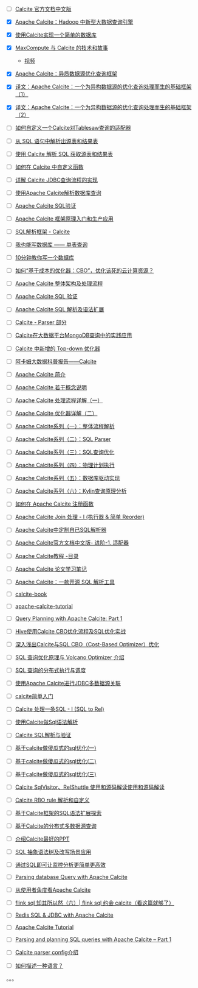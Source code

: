 - [ ] [Calcite 官方文档中文版](https://strongduanmu.com/wiki/calcite/background.html#start)
- [x] [Apache Calcite：Hadoop 中新型大数据查询引擎](https://smartsi.blog.csdn.net/article/details/130038027)
- [x] [使用Calcite实现一个简单的数据库](https://mp.weixin.qq.com/s/xaCEkCi85FSrzcqwq3n3xA)
- [x] [MaxCompute 与 Calcite 的技术和故事](https://smartsi.blog.csdn.net/article/details/130072537)
  - [视频](https://www.bilibili.com/video/BV1U4411n7Yx/)
- [x] [Apache Calcite：异质数据源优化查询框架](https://xie.infoq.cn/article/f6f2fee3aa86cd3882cf5240a)
- [x] [译文：Apache Calcite：一个为异构数据源的优化查询处理而生的基础框架（1）](https://mp.weixin.qq.com/s/D7wpB9TBLwNBem0gIN4XgA)
- [x] [译文：Apache Calcite：一个为异构数据源的优化查询处理而生的基础框架（2）](https://mp.weixin.qq.com/s/P2vl5OzrBUgXhgYa4X3lPg)
- [ ] [如何自定义一个Calcite对Tablesaw查询的适配器](https://www.cnblogs.com/ginponson/p/14120531.html)
- [ ] [从 SQL 语句中解析出源表和结果表](https://blog.jrwang.me/2018/parse-table-in-sql/)
- [ ] [使用 Calcite 解析 SQL 获取源表和结果表](https://www.toutiao.com/article/7137180267675943435)
- [ ] [如何在 Calcite 中自定义函数](https://www.toutiao.com/article/6920103216134849035)
- [ ] [详解 Calcite JDBC查询流程的实现](https://www.toutiao.com/article/6919657214928044547)
- [ ] [使用Apache Calcite解析数据库查询](https://www.toutiao.com/article/6932132927677415948)
- [ ] [Apache Calcite SQL验证](https://mp.weixin.qq.com/s/LmJljZAByWb8ccmcIgybFg)
- [ ] [Apache Calcite 框架原理入门和生产应用](https://developer.baidu.com/article/detail.html?id=295433)
- [ ] [SQL解析框架 - Calcite](https://www.liaojiayi.com/calcite/)
- [ ] [我也能写数据库 —— 单表查询](https://mp.weixin.qq.com/s/7yAnEi5nhWFhsBCQ1bwDgA)
- [ ] [10分钟教你写一个数据库](https://mp.weixin.qq.com/s/Ppr_9DzbQAYe3cXu8K3vcQ)
- [ ] [如何“基于成本的优化器：CBO”，优化该死的云计算资源？](https://www.toutiao.com/article/7201508678552486452)
- [ ] [Apache Calcite 整体架构及处理流程](https://xie.infoq.cn/article/1df5a39bb071817e8b4cb4b29)
- [ ] [Apache Calcite SQL 验证](https://xie.infoq.cn/article/ccfaf91cf0708e600846e70bc)
- [ ] [Apache Calcite SQL 解析及语法扩展](https://xie.infoq.cn/article/7601e809de20aea301611194b)
- [ ] [Calcite - Parser 部分](https://aaaaaaron.github.io/2020/02/08/Calcite%20-%20Parser%20%E9%83%A8%E5%88%86/)
- [ ] [Calcite在大数据平台MongoDB查询中的实践应用](https://www.toutiao.com/article/7136382849946812966)
- [ ] [Calcite 中新增的 Top-down 优化器](https://ericfu.me/calcite-top-down-planner/)
- [ ] [阿卡姆大数据科普报告——Calcite](https://cloud.tencent.com/developer/article/1658886)
- [ ] [Apache Calcite 简介](https://zhuanlan.zhihu.com/p/65345536)
- [ ] [Apache Calcite 若干概念说明](https://zhuanlan.zhihu.com/p/65701467)
- [ ] [Apache Calcite 处理流程详解（一）](https://matt33.com/2019/03/07/apache-calcite-process-flow/)
- [ ] [Apache Calcite 优化器详解（二）](https://matt33.com/2019/03/17/apache-calcite-planner/)
- [ ] [Apache Calcite系列（一）：整体流程解析](https://zhuanlan.zhihu.com/p/614668529)
- [ ] [Apache Calcite系列（二）：SQL Parser](https://zhuanlan.zhihu.com/p/615666402)
- [ ] [Apache Calcite系列（三）：SQL查询优化](https://zhuanlan.zhihu.com/p/618995585)
- [ ] [Apache Calcite系列（四）：物理计划执行](https://zhuanlan.zhihu.com/p/619729392)
- [ ] [Apache Calcite系列（五）：数据库驱动实现](https://zhuanlan.zhihu.com/p/623014972)
- [ ] [Apache Calcite系列（六）：Kylin查询原理分析](https://zhuanlan.zhihu.com/p/623062311)
- [ ] [如何在 Apache Calcite 注册函数](https://zhuanlan.zhihu.com/p/65472726)
- [ ] [Apache Calcite Join 处理 - I (执行器 & 简单 Reorder)](https://zhuanlan.zhihu.com/p/67725127)
- [ ] [Apache Calcite中定制自已SQL解析器](https://zhuanlan.zhihu.com/p/65345335)
- [ ] [Apache Calcite官方文档中文版- 进阶-1. 适配器](https://blog.51cto.com/u_1196740/2160570)
- [ ] [Apache Calcite教程 -目录](https://blog.csdn.net/QXC1281/article/details/89070285)
- [ ] [Apache Calcite 论文学习笔记](https://www.jianshu.com/p/4f4fea8abfab)
- [ ] [Apache Calcite：一款开源 SQL 解析工具](https://mp.weixin.qq.com/s/vUkdWc14R1EPaWk3jCbztw)
- [ ] [calcite-book](https://github.com/piaobeizu/calcite-book)
- [ ] [apache-calcite-tutorial](https://github.com/quxiucheng/apache-calcite-tutorial)
- [ ] [Query Planning with Apache Calcite: Part 1](https://medium.com/@mpathirage/query-planning-with-apache-calcite-part-1-fe957b011c36)
- [ ] [Hive使用Calcite CBO优化流程及SQL优化实战](https://zhuanlan.zhihu.com/p/258081600)
- [ ] [深入浅出Calcite与SQL CBO（Cost-Based Optimizer）优化](https://zhuanlan.zhihu.com/p/248796415)
- [ ] [SQL 查询优化原理与 Volcano Optimizer 介绍](https://zhuanlan.zhihu.com/p/48735419)
- [ ] [SQL 查询的分布式执行与调度](https://zhuanlan.zhihu.com/p/100949808)
- [ ] [使用Apache Calcite进行JDBC多数据源关联](https://zhuanlan.zhihu.com/p/143935885)
- [ ] [calcite简单入门](https://blog.gavinzh.com/2019/06/29/calcite-learn/)
- [ ] [Calcite 处理一条SQL - I (SQL to Rel)](https://zhuanlan.zhihu.com/p/58139279)
- [ ] [使用Calcite做Sql语法解析](https://blog.csdn.net/u013516966/article/details/104191190)
- [ ] [Calcite SQL解析与验证](https://www.datacl.top/2020/06/12/Calcite%20SQL%E8%A7%A3%E6%9E%90%E4%B8%8E%E9%AA%8C%E8%AF%81/)
- [ ] [基于calcite做傻瓜式的sql优化(一)](https://www.cnblogs.com/niutao/p/13982876.html)
- [ ] [基于calcite做傻瓜式的sql优化(二)](https://www.cnblogs.com/niutao/p/14024383.html)
- [ ] [基于calcite做傻瓜式的sql优化(三)](https://www.cnblogs.com/niutao/p/14027732.html)
- [ ] [Calcite SqlVisitor、RelShuttle 使用和源码解读使用和源码解读](https://guosmilesmile.github.io/2020/09/26/Calcite-SqlVisitor-RelShuttle-%E4%BD%BF%E7%94%A8%E5%92%8C%E6%BA%90%E7%A0%81%E8%A7%A3%E8%AF%BB/)
- [ ] [Calcite RBO rule 解析和自定义](https://guosmilesmile.github.io/2020/08/11/Calcite-RBO-rule-%E8%A7%A3%E6%9E%90%E5%92%8C%E8%87%AA%E5%AE%9A%E4%B9%89/)
- [ ] [基于Calcite框架的SQL语法扩展探索](https://mp.weixin.qq.com/s/6TYGKvTn2c2hVpdkhUxcmQ)
- [ ] [基于Calcite的分布式多数据源查询](https://mp.weixin.qq.com/s/9toCkpAtVxYHP4ocG_oukA)
- [ ] [介绍Calcite最好的PPT](https://mp.weixin.qq.com/s/QLI88ZRefuTNjkb_n6pGgA)
- [ ] [SQL 抽象语法树及改写场景应用](https://xie.infoq.cn/article/01dab1c8d137221eb9c1e005d)
- [ ] [通过SQL即可让监控分析更简单更高效](https://www.toutiao.com/article/6725619503163507204)
- [ ] [Parsing database Query with Apache Calcite](https://blog.knoldus.com/parsing-database-query-with-apache-calcite/)
- [ ] [从使用者角度看Apache Calcite](https://shenzhu.github.io/calcite-user-perspective/)
- [ ] [flink sql 知其所以然（六）| flink sql 约会 calcite（看这篇就够了）](https://cloud.tencent.com/developer/article/1972170)
- [ ] [Redis SQL & JDBC with Apache Calcite](https://www.youtube.com/watch?v=RYybkMTGzcE)
- [ ] [Apache Calcite Tutorial](https://codetinkering.com/apache-calcite-tutorial/)
- [ ] [Parsing and planning SQL queries with Apache Calcite – Part 1](https://blog.mireo.com/from-a-string-to-the-thing-parsing-and-planning-sql-queries-with-apache-calcite-part-1)
- [ ] [Calcite parser config介绍](https://cloud.tencent.com/developer/article/2169871)
- [ ] [如何描述一种语言？](https://mp.weixin.qq.com/s/dvv7BQeYzdTBNbcwqO-mNQ)


。。。
